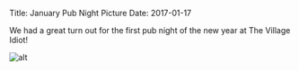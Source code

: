 Title: January Pub Night Picture
Date: 2017-01-17

We had a great turn out for the first pub night of the new year at The Village Idiot!

![alt]({filename}/images/2017/pubnightjan17.jpg)
